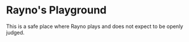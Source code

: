 # Rayno's Playground
This is a safe place where Rayno plays and does not expect to be openly judged. 
